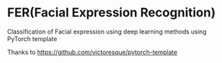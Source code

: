 # FER(Facial Expression Recognition)
Classification of Facial expression using deep learning methods using PyTorch template

Thanks to https://github.com/victoresque/pytorch-template
